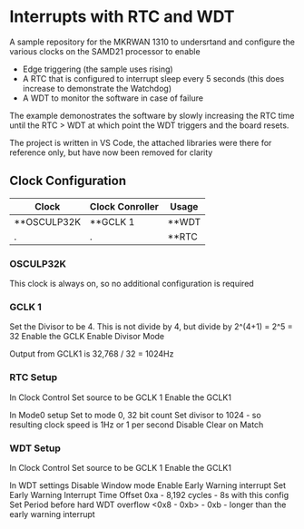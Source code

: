 # Interrupts with RTC and WDT

A sample repository for the MKRWAN 1310 to undersrtand and configure the various clocks on the SAMD21 processor to enable
- Edge triggering (the sample uses rising)
- A RTC that is configured to interrupt sleep every 5 seconds
    (this does increase to demonstrate the Watchdog)
- A WDT to monitor the software in case of failure

The example demonostrates the software by slowly increasing the RTC time until the RTC > WDT at which point the WDT triggers and the board resets.

The project is written in VS Code, the attached libraries were there for reference only, but have now been removed for clarity

## Clock Configuration

Clock | Clock Conroller | Usage
------|-----------------|------
**OSCULP32K | **GCLK 1 | **WDT
 .  | .  | **RTC

### OSCULP32K

This clock is always on, so no additional configuration is required


### GCLK 1

Set the Divisor to be 4. This is not divide by 4, but divide by 2^(4+1) = 2^5 = 32
Enable the GCLK
Enable Divisor Mode

Output from GCLK1 is 32,768 / 32 = 1024Hz

### RTC Setup

In Clock Control
Set source to be GCLK 1
Enable the GCLK1

In Mode0 setup
Set to mode 0, 32 bit count
Set divisor to 1024 - so resulting clock speed is 1Hz or 1 per second
Disable Clear on Match

### WDT Setup

In Clock Control
Set source to be GCLK 1
Enable the GCLK1

In WDT settings
Disable Window mode
Enable Early Warning interrupt
Set Early Warning Interrupt Time Offset 0xa - 8,192 cycles - 8s with this config
Set Period before hard WDT overflow <0x8 - 0xb> - 0xb - longer than the early warning interrupt
